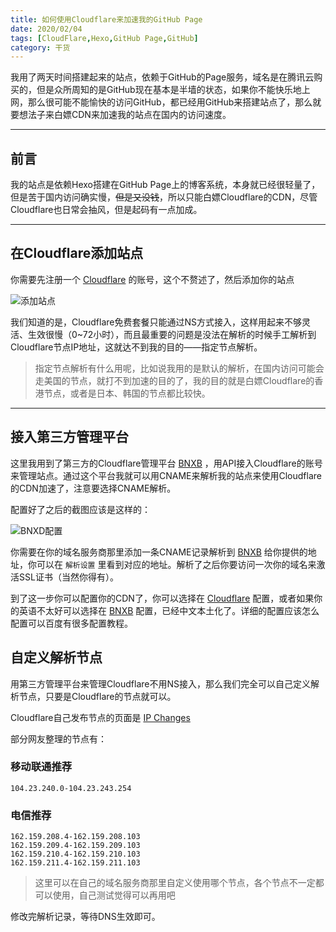 ```yaml
---
title: 如何使用Cloudflare来加速我的GitHub Page
date: 2020/02/04
tags: [CloudFlare,Hexo,GitHub Page,GitHub]
category: 干货
---
```


我用了两天时间搭建起来的站点，依赖于GitHub的Page服务，域名是在腾讯云购买的，但是众所周知的是GitHub现在基本是半墙的状态，如果你不能快乐地上网，那么很可能不能愉快的访问GitHub，都已经用GitHub来搭建站点了，那么就要想法子来白嫖CDN来加速我的站点在国内的访问速度。

<!-- more -->

----

## 前言

我的站点是依赖Hexo搭建在GitHub Page上的博客系统，本身就已经很轻量了，但是苦于国内访问确实慢，~~但是又没钱~~，所以只能白嫖Cloudflare的CDN，尽管Cloudflare也日常会抽风，但是起码有一点加成。

----

## 在Cloudflare添加站点

你需要先注册一个 [Cloudflare](https://www.cloudflare.com/) 的账号，这个不赘述了，然后添加你的站点  

![添加站点](https://cdn.jsdelivr.net/gh/adiynil/cloudimg//screenshot-1.png)  

我们知道的是，Cloudflare免费套餐只能通过NS方式接入，这样用起来不够灵活、生效很慢（0~72小时），而且最重要的问题是没法在解析的时候手工解析到Cloudflare节点IP地址，这就达不到我的目的——指定节点解析。  

>指定节点解析有什么用呢，比如说我用的是默认的解析，在国内访问可能会走美国的节点，就打不到加速的目的了，我的目的就是白嫖Cloudflare的香港节点，或者是日本、韩国的节点都比较快。

----

## 接入第三方管理平台

这里我用到了第三方的Cloudflare管理平台 [BNXB](https://cdn.bnxb.com/) ，用API接入Cloudflare的账号来管理站点。通过这个平台我就可以用CNAME来解析我的站点来使用Cloudflare的CDN加速了，注意要选择CNAME解析。  

配置好了之后的截图应该是这样的：

![BNXD配置](https://cdn.jsdelivr.net/gh/adiynil/cloudimg//screenshot-2.png)  

你需要在你的域名服务商那里添加一条CNAME记录解析到 [BNXB](https://cdn.bnxb.com/) 给你提供的地址，你可以在 `解析设置` 里看到对应的地址。解析了之后你要访问一次你的域名来激活SSL证书（当然你得有）。

到了这一步你可以配置你的CDN了，你可以选择在 [Cloudflare](https://www.cloudflare.com/) 配置，或者如果你的英语不太好可以选择在 [BNXB](https://cdn.bnxb.com/) 配置，已经中文本土化了。详细的配置应该怎么配置可以百度有很多配置教程。

## 自定义解析节点

用第三方管理平台来管理Cloudflare不用NS接入，那么我们完全可以自己定义解析节点，只要是Cloudflare的节点就可以。  

Cloudflare自己发布节点的页面是 [IP Changes](https://www.cloudflare.com/ips/)  

部分网友整理的节点有：  

### 移动联通推荐

``` code
104.23.240.0-104.23.243.254
```

### 电信推荐

``` code
162.159.208.4-162.159.208.103
162.159.209.4-162.159.209.103
162.159.210.4-162.159.210.103
162.159.211.4-162.159.211.103
```

> 这里可以在自己的域名服务商那里自定义使用哪个节点，各个节点不一定都可以使用，自己测试觉得可以再用吧

修改完解析记录，等待DNS生效即可。